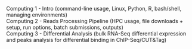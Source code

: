 Computing 1 - Intro (command-line usage, Linux, Python, R, bash/shell, managing environments)  
Computing 2 - Reads Processing Pipeline (HPC usage, file downloads + setup, run options, batch submissions, outputs)  
Computing 3 - Differential Analysis (bulk RNA-Seq differential expression and peaks analysis for differential binding in ChIP-Seq/CUT&Tag)  
